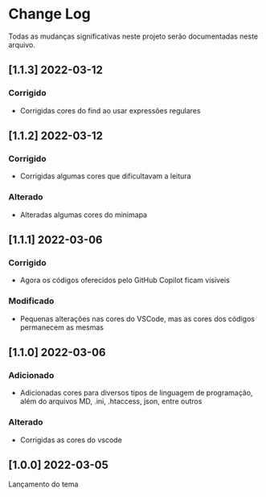 # Change Log

Todas as mudanças significativas neste projeto serão documentadas neste arquivo.

## [1.1.3] 2022-03-12

### Corrigido

- Corrigidas cores do find ao usar expressões regulares

## [1.1.2] 2022-03-12

### Corrigido

- Corrigidas algumas cores que dificultavam a leitura

### Alterado

- Alteradas algumas cores do minimapa

## [1.1.1] 2022-03-06

### Corrigido

- Agora os códigos oferecidos pelo GitHub Copilot ficam visíveis

### Modificado

- Pequenas alterações nas cores do VSCode, mas as cores dos códigos permanecem as mesmas

## [1.1.0] 2022-03-06

### Adicionado

- Adicionadas cores para diversos tipos de linguagem de programação, além do arquivos MD, .ini, .htaccess, json, entre outros

### Alterado

- Corrigidas as cores do vscode

## [1.0.0] 2022-03-05

Lançamento do tema
